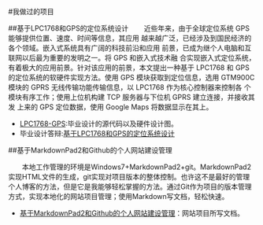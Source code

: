 #我做过的项目

##基于LPC1768和GPS的定位系统设计
　　近些年来，由于全球定位系统 GPS 能够提供位置、速度、时间等信息，其应用
越来越广泛，已经涉及到国民经济的各个领域。嵌入式系统具有广阔的科技前沿和应用
前景，已成为继个人电脑和互联网以后最为重要的发明之一。将 GPS 和嵌入式技术融
合实现嵌入式定位系统，有着极大的应用前景。针对该应用的前景，本文提出一种基于
LPC1768 和 GPS 的定位系统的软硬件实现方法。使用 GPS 模块获取到定位信息，选用
GTM900C 模块的 GPRS 无线传输功能传输信息，以 LPC1768 作为核心控制器来控制各
个模块有序工作；使用上位机构建 TCP 服务器与下位机 GPRS 建立连接，并接收其发
上来的 GPS 定位数据，使用 Google Maps 将数据显示在其上。

- [LPC1768-GPS](https://github.com/galuo/LPC1768-GPS):毕业设计的源代码以及硬件设计图。
- 毕业设计答辩:[基于LPC1768和GPS的定位系统设计](http://pan.baidu.com/s/1i3tHUtB)



##基于MarkdownPad2和Github的个人网站建设管理

　　本地工作管理的环境是Windows7+MarkdownPad2+git。MarkdownPad2实现HTML文件的生成，git实现对项目版本的整体控制。也许这不是最好的管理个人博客的方法，但是它是我能够轻松掌握的方法。通过Git作为项目的版本管理方式，实现本地化的网站项目管理；使用Markdown写文档，轻松快速。

- [基于MarkdownPad2和Github的个人网站建设管理](article/基于MarkdownPad2和Github的个人网站建设管理.html)：网站项目所写文档。


